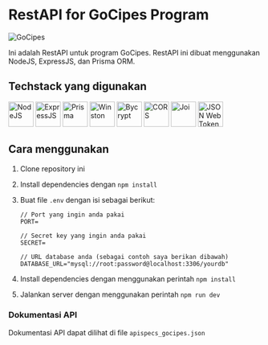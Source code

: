 # RestAPI for GoCipes Program

![GoCipes](https://avatars.githubusercontent.com/u/150586675?s=200&v=4)

Ini adalah RestAPI untuk program GoCipes. RestAPI ini dibuat menggunakan NodeJS, ExpressJS, dan Prisma ORM.

## Techstack yang digunakan

<img src="https://www.freecodecamp.org/news/content/images/2022/06/image-195.png" alt="NodeJS" height="50"/> <img src="https://tolustar.com/wp-content/uploads/2020/09/express-js.png" alt="ExpressJS" height="50"/>
<img src="https://avatars.githubusercontent.com/u/17219288?s=200&v=4" alt="Prisma" height="50"/>
<img src="https://github.com/winstonjs.png" alt="Winston" height="50"/>
<img src="https://repository-images.githubusercontent.com/139898859/9617c480-81c2-11ea-94fc-322231ead1f0" alt="Bycrypt" height="50"/>
<img src="https://images.ctfassets.net/nx13ojx82pll/60miWU6vSisC1N2IgQRPkt/61066f84608375c590b6dcb68fb47dc0/nodejs-cors-guide-what-it-is-and-how-to-enable-it-picture-1.png?w=1744&h=982&q=80&fm=png" alt="CORS" height="50"/>
<img src="https://www.panayiotisgeorgiou.net/wp-content/uploads/2017/03/joi-1.png" alt="Joi" height="50"/>
<img src="https://camo.githubusercontent.com/dd51cf3dbd56f3c69f73f26255f377384d4dec4665d884a56ae1fd6a7bda319c/687474703a2f2f6a77742e696f2f696d672f6c6f676f2d61737365742e737667" alt="JSON Web Token" height="50"/>

## Cara menggunakan

1. Clone repository ini
2. Install dependencies dengan `npm install`
3. Buat file `.env` dengan isi sebagai berikut:

   ```env
   // Port yang ingin anda pakai
   PORT=

   // Secret key yang ingin anda pakai
   SECRET=

   // URL database anda (sebagai contoh saya berikan dibawah)
   DATABASE_URL="mysql://root:password@localhost:3306/yourdb"
   ```

4. Install dependencies dengan menggunakan perintah `npm install`
5. Jalankan server dengan menggunakan perintah `npm run dev`

### Dokumentasi API

Dokumentasi API dapat dilihat di file `apispecs_gocipes.json`
